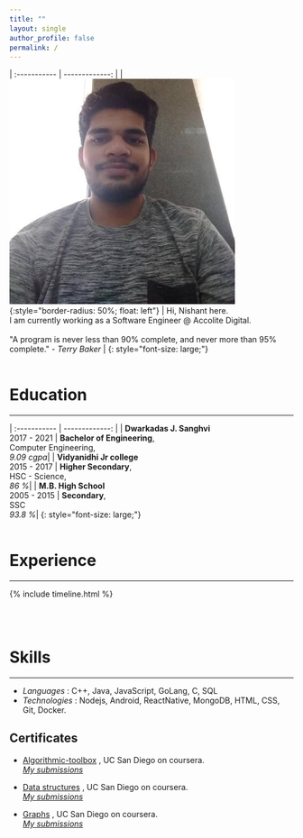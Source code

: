 ```yaml
---
title: ""
layout: single
author_profile: false
permalink: /
---
```


| :-----------  | -------------: |
| ![profile photo](/assets/images/me.jpeg){:style="border-radius: 50%; float: left"} | Hi, Nishant here.<br/> I am currently working as a Software Engineer @ Accolite Digital. <br/><br/> "A program is never less than 90% complete, and never more than 95% complete." - _Terry Baker_ |
{: style="font-size: large;"}
<br/>
<br/>


# Education
------

| :-----------  | -------------: |
| **Dwarkadas J. Sanghvi** &nbsp; &nbsp; &nbsp; &nbsp; &nbsp; &nbsp; &nbsp; &nbsp; &nbsp; &nbsp; &nbsp; &nbsp; <br/> 2017 - 2021                |  __Bachelor of Engineering__, <br/>  Computer Engineering,<br/> _9.09 cgpa_|
| **Vidyanidhi Jr college** <br/> 2015 - 2017                | __Higher Secondary__, <br/>  HSC - Science, <br/> _86 %_|
| **M.B. High School**  <br/> 2005 - 2015 | __Secondary__, <br/>  SSC <br/> _93.8 %_|
{: style="font-size: large;"}
<br/>
<br/>

# Experience
------
{% include timeline.html %}

<br>
<br>

# Skills
------
- _Languages_ : C++, Java, JavaScript, GoLang, C, SQL
- _Technologies_ : Nodejs, Android, ReactNative, MongoDB, HTML, CSS, Git, Docker.

## Certificates

- [Algorithmic-toolbox](https://drive.google.com/file/d/1RMBBhmT2nhFp3I6sYA9aepBKCwYFFqAL/view?usp=drivesdk) , UC San Diego on coursera.
   <br> [_My submissions_](https://github.com/nishant-nimbare/cp/tree/master/course/Algorithmic-toolBox)
  
- [Data structures](https://drive.google.com/file/d/1xXtkAQyULSEeOx2KhTUSiGHleS10uhke/view?usp=drivesdk) , UC San Diego on coursera.
  <br> [_My submissions_](https://github.com/nishant-nimbare/cp/tree/master/course/Data_structures)

- [Graphs](https://drive.google.com/file/d/1GZFWxSNQMVMXAQL0sXR01W0V6p3wSOME/view?usp=sharing) , UC San Diego on coursera.
  <br> [_My submissions_](https://github.com/nishant-nimbare/cp/tree/master/course/graphs)


<!-- # connect with me ;) -->
<!-- display the social media buttons in your README -->
<!-- 
[![alt text][1.1]][1]
[![alt text][2.1]][2]
[![alt text][3.1]][3]
[![alt text][4.1]][4]
[![alt text][5.1]][5]


[1.1]: https://img.icons8.com/carbon-copy/24/000000/email.png
[2.1]: https://img.icons8.com/material-outlined/24/000000/github.png
[3.1]: https://img.icons8.com/wired/24/000000/chef-hat.png
[4.1]: https://img.icons8.com/android/24/000000/linkedin.png
[5.1]: https://img.icons8.com/ios-filled/24/000000/gitlab.png

[1]: mailto:nishantnimbare@gmail.com
[2]: http://www.github.com/nishant-nimbare
[3]: https://www.codechef.com/users/nishantnimbare
[4]: https://www.linkedin.com/in/nishant-nimbare/
[5]: https://gitlab.com/nishant-nimbare
 -->
